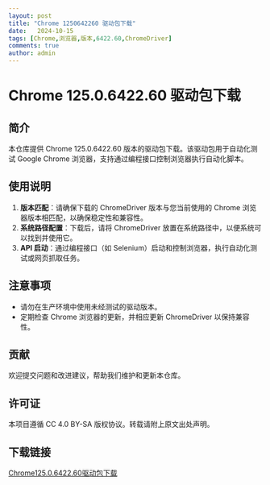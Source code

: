 ```yaml
---
layout: post
title: "Chrome 1250642260 驱动包下载"
date:   2024-10-15
tags: [Chrome,浏览器,版本,6422.60,ChromeDriver]
comments: true
author: admin
---
```

# Chrome 125.0.6422.60 驱动包下载

## 简介

本仓库提供 Chrome 125.0.6422.60 版本的驱动包下载。该驱动包用于自动化测试 Google Chrome 浏览器，支持通过编程接口控制浏览器执行自动化脚本。

## 使用说明

1. **版本匹配**：请确保下载的 ChromeDriver 版本与您当前使用的 Chrome 浏览器版本相匹配，以确保稳定性和兼容性。
2. **系统路径配置**：下载后，请将 ChromeDriver 放置在系统路径中，以便系统可以找到并使用它。
3. **API 启动**：通过编程接口（如 Selenium）启动和控制浏览器，执行自动化测试或网页抓取任务。

## 注意事项

- 请勿在生产环境中使用未经测试的驱动版本。
- 定期检查 Chrome 浏览器的更新，并相应更新 ChromeDriver 以保持兼容性。

## 贡献

欢迎提交问题和改进建议，帮助我们维护和更新本仓库。

## 许可证

本项目遵循 CC 4.0 BY-SA 版权协议。转载请附上原文出处声明。

## 下载链接

[Chrome125.0.6422.60驱动包下载](https://pan.quark.cn/s/0a796c69f602)